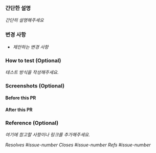### 간단한 설명

_간단히 설명해주세요_

### 변경 사항

- _제안하는 변경 사항_

### How to test (Optional)

_테스트 방식을 작성해주세요._

### Screenshots (Optional)

#### Before this PR

#### After this PR

### Reference (Optional)

_여기에 참고할 사항이나 링크를 추가해주세요._

_Resolves #issue-number_
_Closes #issue-number_
_Refs #issue-number_
